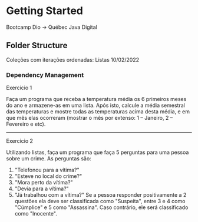 # Getting Started

Bootcamp Dio -> Québec Java Digital

## Folder Structure

Coleções com iterações ordenadas: Listas 10/02/2022

### Dependency Management

Exercicio 1

Faça um programa que receba a temperatura média os 6 primeiros meses do ano e armazene-as em uma lista.
Após isto, calcule a média semestral das temperaturas e mostre todas as temperaturas acima desta média,
e em que mês elas ocorreram (mostrar o mês por extenso: 1 – Janeiro, 2 – Fevereiro e etc).

-------------------------------------------------------------------------------------------------------
Exercicio 2

Utilizando listas, faça um programa que faça 5 perguntas para uma pessoa sobre um crime. As perguntas são:
1. "Telefonou para a vítima?"
2. "Esteve no local do crime?"
3. "Mora perto da vítima?"
4. "Devia para a vítima?"
5. "Já trabalhou com a vítima?"
Se a pessoa responder positivamente a 2 questões ela deve ser classificada como "Suspeita", entre 3 e 4 como
"Cúmplice" e 5 como "Assassina". Caso contrário, ele será classificado como "Inocente".

